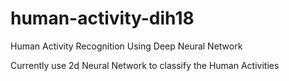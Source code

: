 # human-activity-dih18
Human Activity Recognition Using Deep Neural Network

Currently use 2d Neural Network to classify the Human Activities




